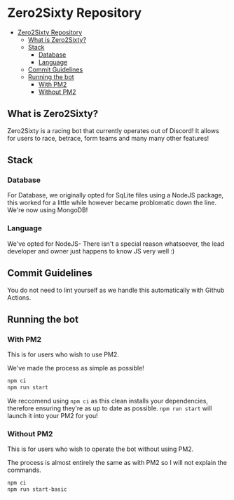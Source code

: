 # Zero2Sixty Repository

- [Zero2Sixty Repository](#zero2sixty-repository)
  - [What is Zero2Sixty?](#what-is-zero2sixty)
  - [Stack](#stack)
    - [Database](#database)
    - [Language](#language)
  - [Commit Guidelines](#commit-guidelines)
  - [Running the bot](#running-the-bot)
    - [With PM2](#with-pm2)
    - [Without PM2](#without-pm2)

## What is Zero2Sixty?

Zero2Sixty is a racing bot that currently operates out of Discord! It allows for users to race, betrace, form teams and many many other features!

## Stack

### Database

For Database, we originally opted for SqLite files using a NodeJS package, this worked for a little while however became problomatic down the line. We're now using MongoDB!

### Language

We've opted for NodeJS- There isn't a special reason whatsoever, the lead developer and owner just happens to know JS very well :)

## Commit Guidelines

You do not need to lint yourself as we handle this automatically with Github Actions.

## Running the bot

### With PM2

This is for users who wish to use PM2.

We've made the process as simple as possible!

```bash
npm ci
npm run start
```

We reccomend using `npm ci` as this clean installs your dependencies, therefore ensuring they're as up to date as possible.
`npm run start` will launch it into your PM2 for you!

### Without PM2

This is for users who wish to operate the bot without using PM2.

The process is almost entirely the same as with PM2 so I will not explain the commands.

```bash
npm ci
npm run start-basic
```
